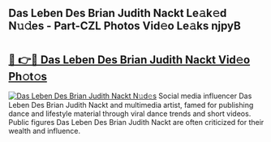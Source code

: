 ## Das Leben Des Brian Judith Nackt Le𝚊k𝚎d N𝚞𝚍es - Part-CZL Photos Vid𝚎o Le𝚊ks njpyB

# <h2><a href="http://fb67pu.evod.top/?m=Das+Leben+Des+Brian+Judith+Nackt">🔗 👉🔴 Das Leben Des Brian Judith Nackt Vid𝚎o Ph𝚘t𝚘s</a></h2>

[![Das Leben Des Brian Judith Nackt N𝚞d𝚎s](https://i.imgur.com/8V9OHl7.gif)](http://fb67pu.evod.top/?m=Das+Leben+Des+Brian+Judith+Nackt)
Social media influencer Das Leben Des Brian Judith Nackt and multimedia artist, famed for publishing dance and lifestyle material through viral dance trends and short videos. Public figures Das Leben Des Brian Judith Nackt are often criticized for their wealth and influence. 
